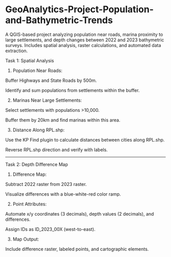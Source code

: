 # GeoAnalytics-Project-Population-and-Bathymetric-Trends
A QGIS-based project analyzing population near roads, marina proximity to large settlements, and depth changes between 2022 and 2023 bathymetric surveys. Includes spatial analysis, raster calculations, and automated data extraction.


Task 1: Spatial Analysis

1. Population Near Roads:

Buffer Highways and State Roads by 500m.

Identify and sum populations from settlements within the buffer.


2. Marinas Near Large Settlements:

Select settlements with populations >10,000.

Buffer them by 20km and find marinas within this area.


3. Distance Along RPL.shp:

Use the KP Find plugin to calculate distances between cities along RPL.shp.

Reverse RPL.shp direction and verify with labels.


---

Task 2: Depth Difference Map

1. Difference Map:

Subtract 2022 raster from 2023 raster.

Visualize differences with a blue-white-red color ramp.


2. Point Attributes:

Automate x/y coordinates (3 decimals), depth values (2 decimals), and differences.

Assign IDs as ID_2023_00X (west-to-east).


3. Map Output:

Include difference raster, labeled points, and cartographic elements.
